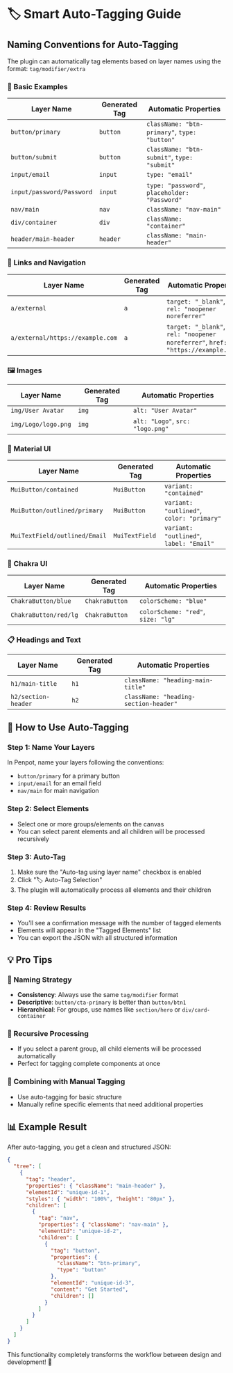 # 🏷️ Smart Auto-Tagging Guide

## Naming Conventions for Auto-Tagging

The plugin can automatically tag elements based on layer names using the format: `tag/modifier/extra`

### 📝 Basic Examples

| Layer Name | Generated Tag | Automatic Properties |
|------------|---------------|---------------------|
| `button/primary` | `button` | `className: "btn-primary"`, `type: "button"` |
| `button/submit` | `button` | `className: "btn-submit"`, `type: "submit"` |
| `input/email` | `input` | `type: "email"` |
| `input/password/Password` | `input` | `type: "password"`, `placeholder: "Password"` |
| `nav/main` | `nav` | `className: "nav-main"` |
| `div/container` | `div` | `className: "container"` |
| `header/main-header` | `header` | `className: "main-header"` |

### 🔗 Links and Navigation

| Layer Name | Generated Tag | Automatic Properties |
|------------|---------------|---------------------|
| `a/external` | `a` | `target: "_blank"`, `rel: "noopener noreferrer"` |
| `a/external/https://example.com` | `a` | `target: "_blank"`, `rel: "noopener noreferrer"`, `href: "https://example.com"` |

### 🖼️ Images

| Layer Name | Generated Tag | Automatic Properties |
|------------|---------------|---------------------|
| `img/User Avatar` | `img` | `alt: "User Avatar"` |
| `img/Logo/logo.png` | `img` | `alt: "Logo"`, `src: "logo.png"` |

### 🎨 Material UI

| Layer Name | Generated Tag | Automatic Properties |
|------------|---------------|---------------------|
| `MuiButton/contained` | `MuiButton` | `variant: "contained"` |
| `MuiButton/outlined/primary` | `MuiButton` | `variant: "outlined"`, `color: "primary"` |
| `MuiTextField/outlined/Email` | `MuiTextField` | `variant: "outlined"`, `label: "Email"` |

### 🌈 Chakra UI

| Layer Name | Generated Tag | Automatic Properties |
|------------|---------------|---------------------|
| `ChakraButton/blue` | `ChakraButton` | `colorScheme: "blue"` |
| `ChakraButton/red/lg` | `ChakraButton` | `colorScheme: "red"`, `size: "lg"` |

### 📋 Headings and Text

| Layer Name | Generated Tag | Automatic Properties |
|------------|---------------|---------------------|
| `h1/main-title` | `h1` | `className: "heading-main-title"` |
| `h2/section-header` | `h2` | `className: "heading-section-header"` |

## 🚀 How to Use Auto-Tagging

### Step 1: Name Your Layers
In Penpot, name your layers following the conventions:
- `button/primary` for a primary button
- `input/email` for an email field
- `nav/main` for main navigation

### Step 2: Select Elements
- Select one or more groups/elements on the canvas
- You can select parent elements and all children will be processed recursively

### Step 3: Auto-Tag
1. Make sure the "Auto-tag using layer name" checkbox is enabled
2. Click "🏷️ Auto-Tag Selection"
3. The plugin will automatically process all elements and their children

### Step 4: Review Results
- You'll see a confirmation message with the number of tagged elements
- Elements will appear in the "Tagged Elements" list
- You can export the JSON with all structured information

## 💡 Pro Tips

### 🎯 Naming Strategy
- **Consistency**: Always use the same `tag/modifier` format
- **Descriptive**: `button/cta-primary` is better than `button/btn1`
- **Hierarchical**: For groups, use names like `section/hero` or `div/card-container`

### 🔄 Recursive Processing
- If you select a parent group, all child elements will be processed automatically
- Perfect for tagging complete components at once

### 🎨 Combining with Manual Tagging
- Use auto-tagging for basic structure
- Manually refine specific elements that need additional properties

## 📊 Example Result

After auto-tagging, you get a clean and structured JSON:

```json
{
  "tree": [
    {
      "tag": "header",
      "properties": { "className": "main-header" },
      "elementId": "unique-id-1",
      "styles": { "width": "100%", "height": "80px" },
      "children": [
        {
          "tag": "nav",
          "properties": { "className": "nav-main" },
          "elementId": "unique-id-2",
          "children": [
            {
              "tag": "button",
              "properties": { 
                "className": "btn-primary",
                "type": "button"
              },
              "elementId": "unique-id-3",
              "content": "Get Started",
              "children": []
            }
          ]
        }
      ]
    }
  ]
}
```

This functionality completely transforms the workflow between design and development! 🎉